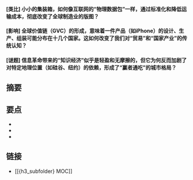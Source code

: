 #### [类比] 小小的集装箱，如何像互联网的“物理数据包”一样，通过标准化和降低运输成本，彻底改变了全球制造业的版图？


#### [影响] 全球价值链（GVC）的形成，意味着一件产品（如iPhone）的设计、生产、组装可能分布在十几个国家。这如何改变了我们对“贸易”和“国家产业”的传统认知？


#### [谜题] 信息革命带来的“知识经济”似乎是轻盈和无摩擦的，但它为何反而加剧了对特定地理位置（如硅谷、纽约）的依赖，形成了“赢者通吃”的城市格局？


## 摘要


## 要点

- 
- 
- 

## 链接

- [[{h3_subfolder} MOC]]
